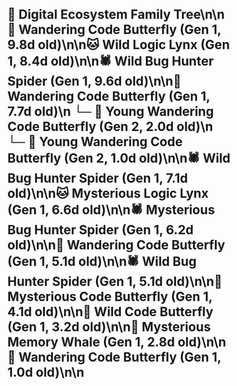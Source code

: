 # 🌳 Digital Ecosystem Family Tree\n\n🦋 Wandering Code Butterfly (Gen 1, 9.8d old)\n\n🐱 Wild Logic Lynx (Gen 1, 8.4d old)\n\n🕷️ Wild Bug Hunter Spider (Gen 1, 9.6d old)\n\n🦋 Wandering Code Butterfly (Gen 1, 7.7d old)\n  └─ 🦋 Young Wandering Code Butterfly (Gen 2, 2.0d old)\n  └─ 🦋 Young Wandering Code Butterfly (Gen 2, 1.0d old)\n\n🕷️ Wild Bug Hunter Spider (Gen 1, 7.1d old)\n\n🐱 Mysterious Logic Lynx (Gen 1, 6.6d old)\n\n🕷️ Mysterious Bug Hunter Spider (Gen 1, 6.2d old)\n\n🦋 Wandering Code Butterfly (Gen 1, 5.1d old)\n\n🕷️ Wild Bug Hunter Spider (Gen 1, 5.1d old)\n\n🦋 Mysterious Code Butterfly (Gen 1, 4.1d old)\n\n🦋 Wild Code Butterfly (Gen 1, 3.2d old)\n\n🐋 Mysterious Memory Whale (Gen 1, 2.8d old)\n\n🦋 Wandering Code Butterfly (Gen 1, 1.0d old)\n\n